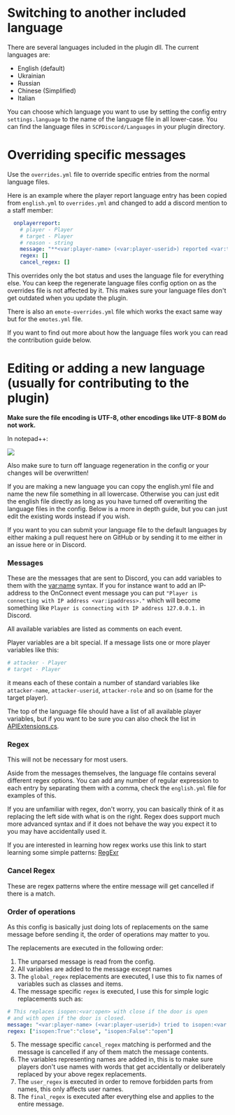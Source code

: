 # Switching to another included language

There are several languages included in the plugin dll. The current languages are:
* English (default)
* Ukrainian
* Russian
* Chinese (Simplified)
* Italian

You can choose which language you want to use by setting the config entry `settings.language` to the name of the language file in all lower-case. You can find the language files in `SCPDiscord/Languages` in your plugin directory.

# Overriding specific messages

Use the `overrides.yml` file to override specific entries from the normal language files.

Here is an example where the player report language entry has been copied from `english.yml` to `overrides.yml` and changed to add a discord mention to a staff member:

```yaml
  onplayerreport:
    # player - Player
    # target - Player
    # reason - string
    message: "**<var:player-name> (<var:player-userid>) reported <var:target-name> (<var:target-userid>) for breaking server rules:**\n```<var:reason>``` <@170904988724232192>"
    regex: []
    cancel_regex: []
```

This overrides only the bot status and uses the language file for everything else. You can keep the regenerate language files config option on as the overrides file is not affected by it. This makes sure your language files don't get outdated when you update the plugin.

There is also an `emote-overrides.yml` file which works the exact same way but for the `emotes.yml` file.

If you want to find out more about how the language files work you can read the contribution guide below.

# Editing or adding a new language (usually for contributing to the plugin)

**Make sure the file encoding is UTF-8, other encodings like UTF-8 BOM do not work.**

In notepad++:

![](img/nppNewlines.png)

Also make sure to turn off language regeneration in the config or your changes will be overwritten!

If you are making a new language you can copy the english.yml file and name the new file something in all lowercase. Otherwise you can just edit the english file directly as long as you have turned off overwriting the language files in the config. Below is a more in depth guide, but you can just edit the existing words instead if you wish.

If you want to you can submit your language file to the default languages by either making a pull request here on GitHub or by sending it to me either in an issue here or in Discord.

### Messages
These are the messages that are sent to Discord, you can add variables to them with the <var:name> syntax. If you for instance want to add an IP-address to the OnConnect event message you can put `"Player is connecting with IP address <var:ipaddress>."` which will become something like `Player is connecting with IP address 127.0.0.1.` in Discord.

All available variables are listed as comments on each event.

Player variables are a bit special. If a message lists one or more player variables like this:
```yaml
# attacker - Player
# target - Player
```
it means each of these contain a number of standard variables like `attacker-name`, `attacker-userid`, `attacker-role` and so on (same for the target player).

The top of the language file should have a list of all available player variables, but if you want to be sure you can also check the list in [APIExtensions.cs](../SCPDiscordPlugin/APIExtensions.cs).

### Regex
This will not be necessary for most users.

Aside from the messages themselves, the language file contains several different regex options. You can add any number of regular expression to each entry by separating them with a comma, check the `english.yml` file for examples of this.

If you are unfamiliar with regex, don't worry, you can basically think of it as replacing the left side with what is on the right. Regex does support much more advanced syntax and if it does not behave the way you expect it to you may have accidentally used it.

If you are interested in learning how regex works use this link to start learning some simple patterns: [RegExr](https://regexr.com/)

### Cancel Regex
These are regex patterns where the entire message will get cancelled if there is a match.

### Order of operations

As this config is basically just doing lots of replacements on the same message before sending it, the order of operations may matter to you.

The replacements are executed in the following order:

1. The unparsed message is read from the config.
2. All variables are added to the message except names
3. The `global_regex` replacements are executed, I use this to fix names of variables such as classes and items.
4. The message specific `regex` is executed, I use this for simple logic replacements such as:
```yaml
# This replaces isopen:<var:open> with close if the door is open
# and with open if the door is closed.
message: "<var:player-name> (<var:player-userid>) tried to isopen:<var:open> a locked door."
regex: ["isopen:True":"close", "isopen:False":"open"]
```
5. The message specific `cancel_regex` matching is performed and the message is cancelled if any of them match the message contents.
6. The variables representing names are added in, this is to make sure players don't use names with words that get accidentally or deliberately replaced by your above regex replacements.
7. The `user_regex` is executed in order to remove forbidden parts from names, this only affects user names.
8. The `final_regex` is executed after everything else and applies to the entire message.